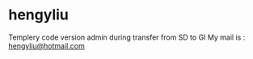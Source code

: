 # hengyliu
Templery code version admin during transfer from SD to GI
My mail is : hengyliu@hotmail.com
